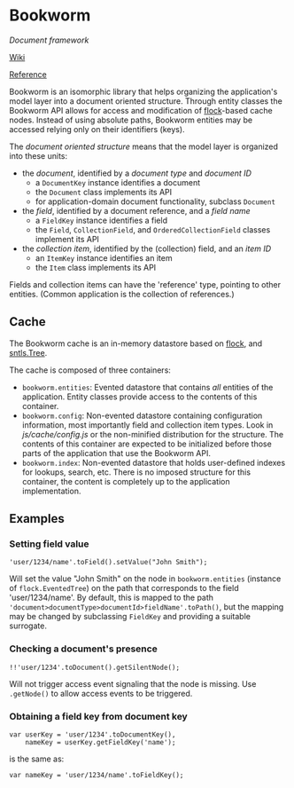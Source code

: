 Bookworm
========

*Document framework*

[Wiki](https://github.com/danstocker/bookworm/wiki)

[Reference](http://danstocker.github.io/bookworm)

Bookworm is an isomorphic library that helps organizing the application's model layer into a document oriented structure. Through entity classes the Bookworm API allows for access and modification of [flock](https://github.com/danstocker/flock)-based cache nodes. Instead of using absolute paths, Bookworm entities may be accessed relying only on their identifiers (keys).

The *document oriented structure* means that the model layer is organized into these units:

- the *document*, identified by a *document type* and *document ID*
    - a `DocumentKey` instance identifies a document
    - the `Document` class implements its API
    - for application-domain document functionality, subclass `Document`
- the *field*, identified by a document reference, and a *field name*
    - a `FieldKey` instance identifies a field
    - the `Field`, `CollectionField`, and `OrderedCollectionField` classes implement its API
- the *collection item*, identified by the (collection) field, and an *item ID*
    - an `ItemKey` instance identifies an item
    - the `Item` class implements its API

Fields and collection items can have the 'reference' type, pointing to other entities. (Common application is the collection of references.)

Cache
-----

The Bookworm cache is an in-memory datastore based on [flock](https://github.com/danstocker/flock), and [sntls.Tree](http://danstocker.github.io/sntls/sntls.Tree.html).

The cache is composed of three containers:

- `bookworm.entities`: Evented datastore that contains *all* entities of the application. Entity classes provide access to the contents of this container.
- `bookworm.config`: Non-evented datastore containing configuration information, most importantly field and collection item types. Look in *js/cache/config.js* or the non-minified distribution for the structure. The contents of this container are expected to be initialized before those parts of the application that use the Bookworm API.
- `bookworm.index`: Non-evented datastore that holds user-defined indexes for lookups, search, etc. There is no imposed structure for this container, the content is completely up to the application implementation.

Examples
--------

### Setting field value

    'user/1234/name'.toField().setValue("John Smith");

Will set the value "John Smith" on the node in `bookworm.entities` (instance of `flock.EventedTree`) on the path that corresponds to the field 'user/1234/name'. By default, this is mapped to the path `'document>documentType>documentId>fieldName'.toPath()`, but the mapping may be changed by subclassing `FieldKey` and providing a suitable surrogate.

### Checking a document's presence

    !!'user/1234'.toDocument().getSilentNode();

Will not trigger access event signaling that the node is missing. Use `.getNode()` to allow access events to be triggered.

### Obtaining a field key from document key

    var userKey = 'user/1234'.toDocumentKey(),
        nameKey = userKey.getFieldKey('name');

is the same as:

    var nameKey = 'user/1234/name'.toFieldKey();
